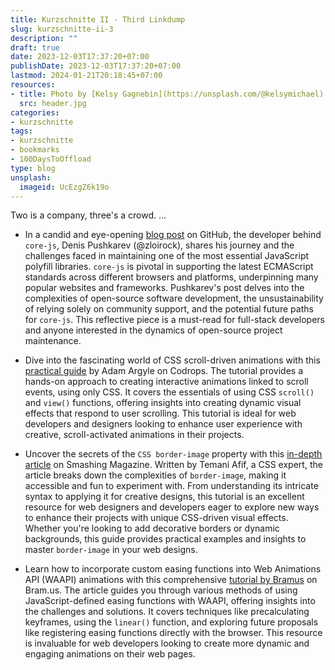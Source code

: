 ```yaml
---
title: Kurzschnitte II - Third Linkdump
slug: kurzschnitte-ii-3
description: ""
draft: true
date: 2023-12-03T17:37:20+07:00
publishDate: 2023-12-03T17:37:20+07:00
lastmod: 2024-01-21T20:18:45+07:00
resources:
- title: Photo by [Kelsy Gagnebin](https://unsplash.com/@kelsymichael) via [Unsplash](https://unsplash.com/)
  src: header.jpg
categories:
- kurzschnitte
tags:
- kurzschnitte
- bookmarks
- 100DaysToOffload
type: blog
unsplash:
  imageid: UcEzgZ6k19o
---
```


Two is a company, three's a crowd. …

- In a candid and eye-opening [blog post](https://github.com/zloirock/core-js/blob/master/docs/2023-02-14-so-whats-next.md) on GitHub, the developer behind `core-js`, Denis Pushkarev (@zloirock), shares his journey and the challenges faced in maintaining one of the most essential JavaScript polyfill libraries. `core-js` is pivotal in supporting the latest ECMAScript standards across different browsers and platforms, underpinning many popular websites and frameworks. Pushkarev's post delves into the complexities of open-source software development, the unsustainability of relying solely on community support, and the potential future paths for `core-js`. This reflective piece is a must-read for full-stack developers and anyone interested in the dynamics of open-source project maintenance.

- Dive into the fascinating world of CSS scroll-driven animations with this [practical guide](https://tympanus.net/codrops/2024/01/17/a-practical-introduction-to-scroll-driven-animations-with-css-scroll-and-view/) by Adam Argyle on Codrops. The tutorial provides a hands-on approach to creating interactive animations linked to scroll events, using only CSS. It covers the essentials of using CSS `scroll()` and `view()` functions, offering insights into creating dynamic visual effects that respond to user scrolling. This tutorial is ideal for web developers and designers looking to enhance user experience with creative, scroll-activated animations in their projects.

- Uncover the secrets of the `CSS border-image` property with this [in-depth article](https://www.smashingmagazine.com/2024/01/css-border-image-property/) on Smashing Magazine. Written by Temani Afif, a CSS expert, the article breaks down the complexities of `border-image`, making it accessible and fun to experiment with. From understanding its intricate syntax to applying it for creative designs, this tutorial is an excellent resource for web designers and developers eager to explore new ways to enhance their projects with unique CSS-driven visual effects. Whether you're looking to add decorative borders or dynamic backgrounds, this guide provides practical examples and insights to master `border-image` in your web designs.

- Learn how to incorporate custom easing functions into Web Animations API (WAAPI) animations with this comprehensive [tutorial by Bramus](https://www.bram.us/2024/01/12/waapi-custom-easing-function/) on Bram.us. The article guides you through various methods of using JavaScript-defined easing functions with WAAPI, offering insights into the challenges and solutions. It covers techniques like precalculating keyframes, using the `linear()` function, and exploring future proposals like registering easing functions directly with the browser. This resource is invaluable for web developers looking to create more dynamic and engaging animations on their web pages.
